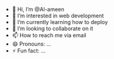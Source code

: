 - 👋 Hi, I’m @Al-ameen
- 👀 I’m interested in web development 
- 🌱 I’m currently learning how to deploy 
- 💞️ I’m looking to collaborate on it
- 📫 How to reach me via email 
- 😄 Pronouns: ...
- ⚡ Fun fact: ...

<!---
Al-ameenhub/Al-ameenhub is a ✨ special ✨ repository because its `README.md` (this file) appears on your GitHub profile.
You can click the Preview link to take a look at your changes.
--->
